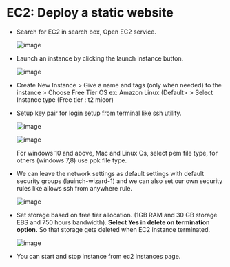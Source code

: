 # EC2: Deploy a static website
  - Search for EC2 in search box, Open EC2 service.
    
     ![image](https://github.com/user-attachments/assets/a081a410-01aa-4e1a-b190-c536e58a6f01)
  
  - Launch an instance by clicking the launch instance button.

      ![image](https://github.com/user-attachments/assets/8552478e-cac5-43d1-96b6-551abe828c2f)

  - Create New Instance > Give a name and tags (only when needed) to the instance > Choose Free Tier OS ex: Amazon Linux (Default> >  Select Instance type (Free tier : t2 micor)
  - Setup key pair for login setup from terminal like ssh utility.

      ![image](https://github.com/user-attachments/assets/07a8da4e-0d8d-42ed-ab19-834d4f954b9e)

      ![image](https://github.com/user-attachments/assets/124b7f52-0842-4aa5-998a-0ad5eea320e6)

    For windows 10 and above, Mac and Linux Os, select pem file type, for others (windows 7,8) use ppk file type.

  - We can leave the network settings as default settings with default security groups (lauinch-wizard-1) and we can also set our own security rules like allows ssh from anywhere rule.

      ![image](https://github.com/user-attachments/assets/ef522a21-6046-4b7f-99e7-be0f0b6a2af1)
  
  - Set storage based on free tier allocation.  (1GB RAM and 30  GB storage EBS and 750 hours bandwidth). **Select Yes in delete on termination option.** So that storage gets deleted when EC2 instance terminated.

      ![image](https://github.com/user-attachments/assets/686fe8a9-3146-4369-bd50-9c3cd51fba92)

  - You can start and stop instance from ec2 instances page. 


